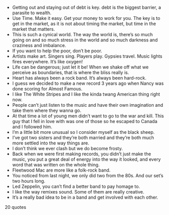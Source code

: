  - Getting out and staying out of debt is key. debt is the biggest barrier, a parasite to wealth.
 - Use Time. Make it easy. Get your money to work for you. The key is to get in the market, as it is not about timing the market, but time in the market that matters.
 - This is such a cynical world. The way the world is, there’s so much going on and so much stress in the world and so much darkness and craziness and imbalance.
 - If you want to help the poor, don’t be poor.
 - Artists make art. Singers sing. Players play. Gypsies travel. Music lights fires everywhere. It’s like oxygen!
 - Life can be dangerous; just let it be! When we shake off what we perceive as boundaries, that is where the bliss really is.
 - Heart has always been a rock band. It’s always been hard-rock.
 - I guess we decided to make a new record 3 years ago when Nancy was done scoring for Almost Famous.
 - I like The White Stripes and I like the kinda twang American thing right now.
 - People can’t just listen to the music and have their own imagination and take them where they wanna go.
 - At that time a lot of young men didn’t want to go to the war and kill. This guy that I fell in love with was one of those so he escaped to Canada and I followed him.
 - I’m a little bit more unusual so I consider myself as the black sheep.
 - I’ve got two sisters and they’re both married and they’re both much more settled into the way things are.
 - I don’t think we ever clash but we do become frosty.
 - Back when we were first making records, you didn’t just make the music, you put a great deal of energy into the way it looked, and every word that was written on the whole thing.
 - Fleetwood Mac are more like a folk-rock band.
 - You noticed from last night, we only did two from the 80s. And our set’s two hours long.
 - Led Zeppelin, you can’t find a better band to pay homage to.
 - I like the way remixes sound. Some of them are really creative.
 - It’s a really bad idea to be in a band and get involved with each other.

20 quotes